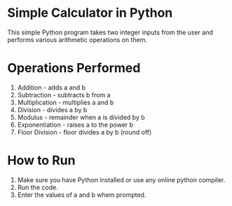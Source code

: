 # Simple Calculator in Python

This simple Python program takes two integer inputs from the user and performs various arithmetic operations on them. 

# Operations Performed
1. Addition - adds a and b
2. Subtraction - subtracts b from a
3. Multiplication - multiplies a and b
4. Division - divides a by b
5. Modulus - remainder when a is divided by b
6. Exponentiation - raises a to the power b
7. Floor Division - floor divides a by b (round off)

# How to Run
1. Make sure you have Python installed or use any online python compiler.
2. Run the code.
3. Enter the values of a and b whem prompted.
